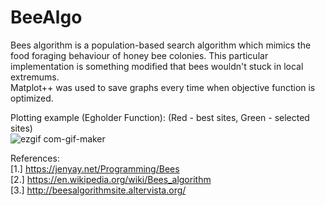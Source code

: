 # BeeAlgo

Bees algorithm is a population-based search algorithm which mimics the food foraging behaviour of honey bee colonies. This particular implementation is something modified that bees wouldn't stuck in local extremums.   
Matplot++ was used to save graphs every time when objective function is optimized. 

Plotting example (Egholder Function): (Red - best sites, Green - selected sites)     
![ezgif com-gif-maker](https://user-images.githubusercontent.com/57325686/209464991-f299fe3b-5616-440c-8bc8-bdae6be1d73e.gif)


References:  
[1.] https://jenyay.net/Programming/Bees  
[2.] https://en.wikipedia.org/wiki/Bees_algorithm  
[3.] http://beesalgorithmsite.altervista.org/  




